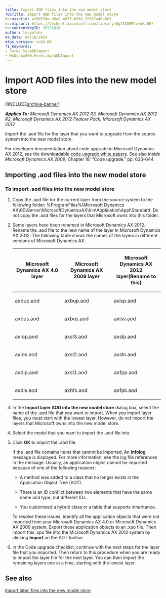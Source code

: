 ```yaml
---
title: Import AOD files into the new model store
TOCTitle: Import AOD files into the new model store
ms:assetid: af8b370a-d6a9-4973-b260-32f07e49a0e9
ms:mtpsurl: https://technet.microsoft.com/library/Gg731899(v=AX.60)
ms:contentKeyID: 35132816
author: tonyafehr
ms.date: 04/18/2014
mtps_version: v=AX.60
f1_keywords:
- Forms.SysAODImport
- MsDynAx060.Forms.SysAODImport
---
```


# Import AOD files into the new model store 


[!INCLUDE[archive-banner](includes/archive-banner.md)]


_**Applies To:** Microsoft Dynamics AX 2012 R3, Microsoft Dynamics AX 2012 R2, Microsoft Dynamics AX 2012 Feature Pack, Microsoft Dynamics AX 2012_

Import the .aod file for the layer that you want to upgrade from the source system into the new model store.

For developer documentation about code upgrade in Microsoft Dynamics AX 2012, see the downloadable [code upgrade white papers](https://go.microsoft.com/fwlink/?linkid=215083). See also *Inside Microsoft Dynamics AX 2009*, Chapter 18: “Code upgrade,” pp. 623–644.

## Importing .aod files into the new model store

### To import .aod files into the new model store

1.  Copy the .aod file for the current layer from the source system to the following folder: %ProgramFiles%\\Microsoft Dynamics AX\\60\\Server\\MicrosoftDynamicsAX\\bin\\Application\\Appl\\Standard. Do not copy the .aod files for the layers that Microsoft owns into this folder.

2.  Some layers have been renamed in Microsoft Dynamics AX 2012. Rename the .aod file to the new name of the layer in Microsoft Dynamics AX 2012. The following table shows the names of the layers in different versions of Microsoft Dynamics AX.
    
    <table>
    <colgroup>
    <col style="width: 33%" />
    <col style="width: 33%" />
    <col style="width: 33%" />
    </colgroup>
    <thead>
    <tr class="header">
    <th><p>Microsoft Dynamics AX 4.0 layer</p></th>
    <th><p>Microsoft Dynamics AX 2009 layer</p></th>
    <th><p>Microsoft Dynamics AX 2012 layer(Rename to this)</p></th>
    </tr>
    </thead>
    <tbody>
    <tr class="odd">
    <td><p>axbup.aod</p></td>
    <td><p>axbup.aod</p></td>
    <td><p>axisp.aod</p></td>
    </tr>
    <tr class="even">
    <td><p>axbus.aod</p></td>
    <td><p>axbus.aod</p></td>
    <td><p>axisv.aod</p></td>
    </tr>
    <tr class="odd">
    <td><p>axlop.aod</p></td>
    <td><p>axsl3.aod</p></td>
    <td><p>axslp.aod</p></td>
    </tr>
    <tr class="even">
    <td><p>axlos.aod</p></td>
    <td><p>axsl2.aod</p></td>
    <td><p>axsln.aod</p></td>
    </tr>
    <tr class="odd">
    <td><p>axdip.aod</p></td>
    <td><p>axsl1.aod</p></td>
    <td><p>axfpp.aod</p></td>
    </tr>
    <tr class="even">
    <td><p>axdis.aod</p></td>
    <td><p>axhfx.aod</p></td>
    <td><p>axfpk.aod</p></td>
    </tr>
    </tbody>
    </table>


3.  In the **Import layer AOD into the new model store** dialog box, select the name of the .aod file that you want to import. When you import layer files, you must start with the lowest layer. However, do not import the layers that Microsoft owns into the new model store.

4.  Select the model that you want to import the .aod file into.

5.  Click **OK** to import the .aod file.
    
    If the .aod file contains items that cannot be imported, An **Infolog** message is displayed. For more information, see the log file referenced in the message. Usually, an application object cannot be imported because of one of the following reasons:
    
      - A method was added to a class that no longer exists in the Application Object Tree (AOT).
    
      - There is an ID conflict between two elements that have the same name and type, but different IDs.
    
      - You customized a hybrid class or a table that supports inheritance.
    
    To resolve these issues, identify all the application objects that were not imported from your Microsoft Dynamics AX 4.0 or Microsoft Dynamics AX 2009 system. Export these application objects to an .xpo file. Then import this .xpo file into the Microsoft Dynamics AX 2012 system by clicking **Import** on the AOT toolbar.

6.  In the Code upgrade checklist, continue with the next steps for the layer file that you imported. Then return to this procedure when you are ready to import the layer file for the next layer. You can then import the remaining layers one at a time, starting with the lowest layer.

## See also

[Import label files into the new model store](import-label-files-into-the-new-model-store.md)

  


